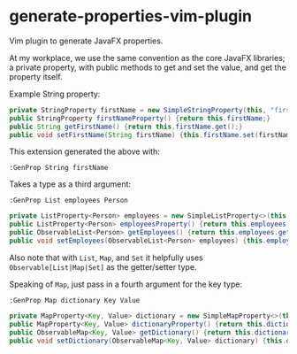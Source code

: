 # generate-properties-vim-plugin
Vim plugin to generate JavaFX properties.

At my workplace, we use the same convention as the core JavaFX libraries; a
private property, with public methods to get and set the value, and get the
property itself. 

Example String property:

```java
private StringProperty firstName = new SimpleStringProperty(this, "firstName");
public StringProperty firstNameProperty() {return this.firstName;}
public String getFirstName() {return this.firstName.get();}
public void setFirstName(String firstName) {this.firstName.set(firstName);}
```

This extension generated the above with:

```
:GenProp String firstName
```

Takes a type as a third argument:

```
:GenProp List employees Person
```

```java
private ListProperty<Person> employees = new SimpleListProperty<>(this, "employees");
public ListProperty<Person> employeesProperty() {return this.employees;}
public ObservableList<Person> getEmployees() {return this.employees.get();}
public void setEmployees(ObservableList<Person> employees) {this.employees.set(employees);}
```

Also note that with `List`, `Map`, and `Set` it helpfully uses `Observable[List|Map|Set]` as the getter/setter type.

Speaking of `Map`, just pass in a fourth argument for the key type:
```
:GenProp Map dictionary Key Value
```

```java
private MapProperty<Key, Value> dictionary = new SimpleMapProperty<>(this, "dictionary");
public MapProperty<Key, Value> dictionaryProperty() {return this.dictionary;}
public ObservableMap<Key, Value> getDictionary() {return this.dictionary.get();}
public void setDictionary(ObservableMap<Key, Value> dictionary) {this.dictionary.set(dictionary);}
```
